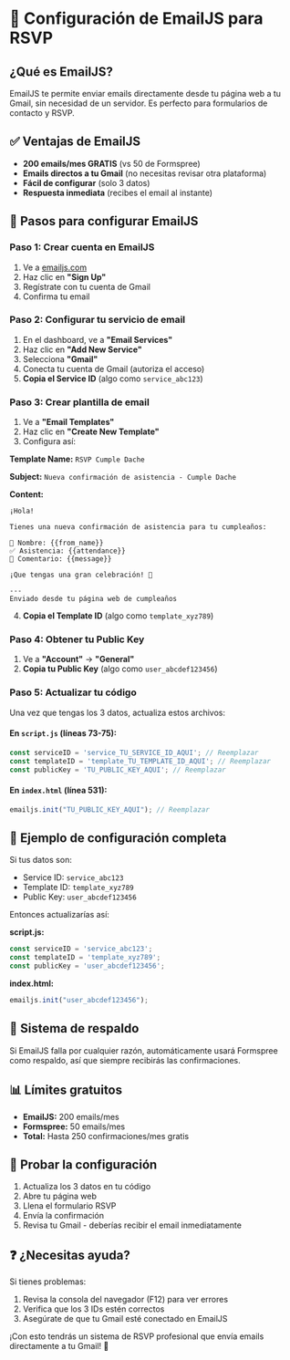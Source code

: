 # 📧 Configuración de EmailJS para RSVP

## ¿Qué es EmailJS?
EmailJS te permite enviar emails directamente desde tu página web a tu Gmail, sin necesidad de un servidor. Es perfecto para formularios de contacto y RSVP.

## ✅ Ventajas de EmailJS
- **200 emails/mes GRATIS** (vs 50 de Formspree)
- **Emails directos a tu Gmail** (no necesitas revisar otra plataforma)
- **Fácil de configurar** (solo 3 datos)
- **Respuesta inmediata** (recibes el email al instante)

## 🚀 Pasos para configurar EmailJS

### Paso 1: Crear cuenta en EmailJS
1. Ve a [emailjs.com](https://www.emailjs.com)
2. Haz clic en **"Sign Up"**
3. Regístrate con tu cuenta de Gmail
4. Confirma tu email

### Paso 2: Configurar tu servicio de email
1. En el dashboard, ve a **"Email Services"**
2. Haz clic en **"Add New Service"**
3. Selecciona **"Gmail"**
4. Conecta tu cuenta de Gmail (autoriza el acceso)
5. **Copia el Service ID** (algo como `service_abc123`)

### Paso 3: Crear plantilla de email
1. Ve a **"Email Templates"**
2. Haz clic en **"Create New Template"**
3. Configura así:

**Template Name:** `RSVP Cumple Dache`

**Subject:** `Nueva confirmación de asistencia - Cumple Dache`

**Content:**
```
¡Hola!

Tienes una nueva confirmación de asistencia para tu cumpleaños:

👤 Nombre: {{from_name}}
✅ Asistencia: {{attendance}}
💬 Comentario: {{message}}

¡Que tengas una gran celebración! 🎉

---
Enviado desde tu página web de cumpleaños
```

4. **Copia el Template ID** (algo como `template_xyz789`)

### Paso 4: Obtener tu Public Key
1. Ve a **"Account"** → **"General"**
2. **Copia tu Public Key** (algo como `user_abcdef123456`)

### Paso 5: Actualizar tu código
Una vez que tengas los 3 datos, actualiza estos archivos:

#### En `script.js` (líneas 73-75):
```javascript
const serviceID = 'service_TU_SERVICE_ID_AQUI'; // Reemplazar
const templateID = 'template_TU_TEMPLATE_ID_AQUI'; // Reemplazar  
const publicKey = 'TU_PUBLIC_KEY_AQUI'; // Reemplazar
```

#### En `index.html` (línea 531):
```javascript
emailjs.init("TU_PUBLIC_KEY_AQUI"); // Reemplazar
```

## 🎯 Ejemplo de configuración completa

Si tus datos son:
- Service ID: `service_abc123`
- Template ID: `template_xyz789`
- Public Key: `user_abcdef123456`

Entonces actualizarías así:

**script.js:**
```javascript
const serviceID = 'service_abc123';
const templateID = 'template_xyz789';
const publicKey = 'user_abcdef123456';
```

**index.html:**
```javascript
emailjs.init("user_abcdef123456");
```

## 🔄 Sistema de respaldo
Si EmailJS falla por cualquier razón, automáticamente usará Formspree como respaldo, así que siempre recibirás las confirmaciones.

## 📊 Límites gratuitos
- **EmailJS:** 200 emails/mes
- **Formspree:** 50 emails/mes
- **Total:** Hasta 250 confirmaciones/mes gratis

## 🧪 Probar la configuración
1. Actualiza los 3 datos en tu código
2. Abre tu página web
3. Llena el formulario RSVP
4. Envía la confirmación
5. Revisa tu Gmail - deberías recibir el email inmediatamente

## ❓ ¿Necesitas ayuda?
Si tienes problemas:
1. Revisa la consola del navegador (F12) para ver errores
2. Verifica que los 3 IDs estén correctos
3. Asegúrate de que tu Gmail esté conectado en EmailJS

¡Con esto tendrás un sistema de RSVP profesional que envía emails directamente a tu Gmail! 🎉
